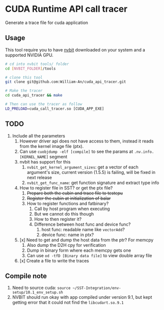# CUDA Runtime API call tracer

Generate a trace file for cuda application

## Usage

This tool require you to have [nvbit](https://github.com/NVlabs/NVBit) downloaded on your system and a supported NVIDIA GPU.

```bash
# cd into nvbit tools/ folder
cd [NVBIT_FOLDER]/tools

# clone this tool
git clone git@github.com:William-An/cuda_api_tracer.git

# Make the tracer
cd cuda_api_tracer && make

# Then can use the tracer as follow
LD_PRELOAD=cuda_call_tracer.so [CUDA_APP_EXE]
```

## TODO

1. Include all the parameters
    1. However driver api does not have access to them, instead it reads from the kernel image file (ptx).
    1. Can use `cuobjdump -elf [compile]` to see the params at `.nv.info.[KERNEL_NAME]` segment
    1. nvbit has support for this
        1. `nvbit_get_kernel_argument_sizes`: get a vector of each argument's size, current version (1.5.5) is failing, will be fixed in next release
        1. `nvbit_get_func_name`: get function signature and extract type info
    1. How to register file in SST? or get the ptx file?
        1. ~~Prepare both the cubin and trace file to testcpu~~
        2. ~~Register the cubin at initialization of balar~~
        3. How to register functions and fatbinary?
            1. Call by host program when executing
            2. But we cannot do this though
            3. How to then register it?
            4. Difference between host func and device func?
                1. host func: readable name like `vectorAdd`?
                2. device func: name in ptx?
    1. [x] Need to get and dump the host data from the ptr? For memcpy
        1. Also dump the D2H cpy for verification
        2. Dump in binary form where each memcpy gets one
        3. Can use `od -tfD [Binary data file]` to view double array file
    1. [x] Create a file to write the traces

## Compile note

1. Need to source cuda: `source ~/SST-Integration/env-setup/10.1_env_setup.sh`
2. NVBIT should run okay with app compiled under version 9.1, but kept getting error that it could not find the `libcudart.so.9.1`
